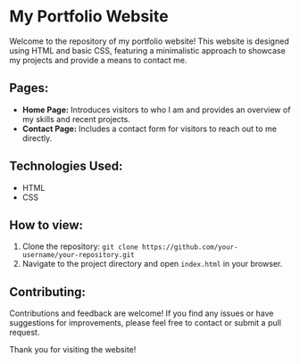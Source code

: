# My Portfolio Website

Welcome to the repository of my portfolio website! This website is designed using HTML and basic CSS, featuring a minimalistic approach to showcase my projects and provide a means to contact me.

## Pages:
- **Home Page:** Introduces visitors to who I am and provides an overview of my skills and recent projects.
- **Contact Page:** Includes a contact form for visitors to reach out to me directly.

## Technologies Used:
- HTML
- CSS

## How to view:
1. Clone the repository: `git clone https://github.com/your-username/your-repository.git`
2. Navigate to the project directory and open `index.html` in your browser.

## Contributing:
Contributions and feedback are welcome! If you find any issues or have suggestions for improvements, please feel free to contact or submit a pull request.

Thank you for visiting the website!
